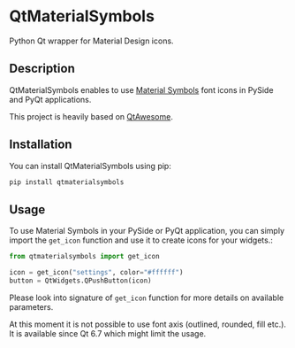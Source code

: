 # QtMaterialSymbols
Python Qt wrapper for Material Design icons.

## Description
QtMaterialSymbols enables to use [Material Symbols](https://fonts.google.com/icons) font icons in PySide and PyQt applications.

This project is heavily based on [QtAwesome](https://github.com/spyder-ide/qtawesome).

## Installation
You can install QtMaterialSymbols using pip:

```bash
pip install qtmaterialsymbols
```

## Usage
To use Material Symbols in your PySide or PyQt application, you can simply import the `get_icon` function and use it to create icons for your widgets.:

```python
from qtmaterialsymbols import get_icon

icon = get_icon("settings", color="#ffffff")
button = QtWidgets.QPushButton(icon)
```

Please look into signature of `get_icon` function for more details on available parameters.

At this moment it is not possible to use font axis (outlined, rounded, fill etc.). It is available since Qt 6.7 which might limit the usage.

